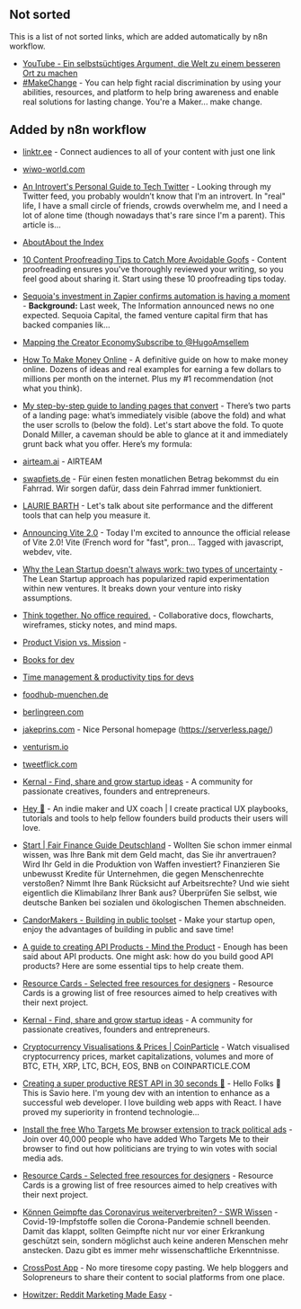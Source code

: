 ## Not sorted
This is a list of not sorted links, which are added automatically by n8n workflow.
- [YouTube - Ein selbstsüchtiges Argument, die Welt zu einem besseren Ort zu machen](https://www.youtube.com/watch?v=rvskMHn0sqQ)
- [#MakeChange](https://makechange.solutions/#give) - You can help fight racial discrimination by using your abilities, resources, and platform to help bring awareness and enable real solutions for lasting change. You're a Maker... make change.


## Added by n8n workflow

- [linktr.ee](https://linktr.ee/) - Connect audiences to all of your content with just one link
- [wiwo-world.com](https://wiwo-world.com/)
- [An Introvert's Personal Guide to Tech Twitter](https://blog.shook.codes/an-introverts-personal-guide-to-tech-twitter) - Looking through my Twitter feed, you probably wouldn’t know that I'm an introvert. In "real" life, I have a small circle of friends, crowds overwhelm me, and I need a lot of alone time (though nowadays that's rare since I'm a parent). This article is...

- [AboutAbout the Index](https://chapwoodindex.com/about/)


- [10 Content Proofreading Tips to Catch More Avoidable Goofs](https://copyblogger.com/content-proofreading/) - Content proofreading ensures you've thoroughly reviewed your writing, so you feel good about sharing it. Start using these 10 proofreading tips today.

- [Sequoia's investment in Zapier confirms automation is having a moment](https://www.indiehackers.com/post/sequoias-investment-in-zapier-confirms-automation-is-having-a-moment-4184a32768) - **Background:** Last week, The Information announced news no one expected. Sequoia Capital, the famed venture capital firm that has backed companies lik...

- [Mapping the Creator EconomySubscribe to @HugoAmsellem](https://hugo.pm/mapping-the-creator-economy/)

- [How To Make Money Online](https://ebizfacts.com/how-to-make-money-online/) - A definitive guide on how to make money online. Dozens of ideas and real examples for earning a few dollars to millions per month on the internet. Plus my #1 recommendation (not what you think).

- [My step-by-step guide to landing pages that convert](https://marketingexamples.com/conversion/landing-page-guide) - There’s two parts of a landing page: what’s immediately visible (above the fold) and what the user scrolls to (below the fold). Let's start above the fold. To quote Donald Miller, a caveman should be able to glance at it and immediately grunt back what you offer. Here’s my formula:

- [airteam.ai](https://www.airteam.ai/) - AIRTEAM

- [swapfiets.de](https://swapfiets.de/) - Für einen festen monatlichen Betrag bekommst du ein Fahrrad. Wir sorgen dafür, dass dein Fahrrad immer funktioniert.


- [LAURIE BARTH](https://laurieontech.com/posts/perf-tools/) - Let's talk about site performance and the different tools that can help you measure it.

- [Announcing Vite 2.0](https://dev.to/yyx990803/announcing-vite-2-0-2f0a) - Today I'm excited to announce the official release of Vite 2.0!  Vite (French word for "fast", pron... Tagged with javascript, webdev, vite.

- [Why the Lean Startup doesn't always work: two types of uncertainty](https://www.linkedin.com/pulse/why-lean-startup-doesnt-always-work-two-types-jeroen-coelen) - The Lean Startup approach has popularized rapid experimentation within new ventures. It breaks down your venture into risky assumptions.

- [Think together. No office required.](https://whimsical.com/) - Collaborative docs, flowcharts, wireframes, sticky notes, and mind maps.

- [Product Vision vs. Mission](https://svpg.com/product-vision-vs-mission/) - 

- [Books for dev](https://dev.to/jordienr/4-books-that-are-not-about-computers-that-made-me-a-good-software-developer-2hac)
- [Time management & productivity tips for devs](https://dev.to/technoglot/time-management-productivity-tips-for-devs-4d33)
- [foodhub-muenchen.de](https://foodhub-muenchen.de)
- [berlingreen.com](https://berlingreen.com)
- [jakeprins.com](https://jakeprins.com) - Nice Personal homepage (https://serverless.page/)
- [venturism.io](https://www.venturism.io/)
- [tweetflick.com](https://tweetflick.com/)

- [Kernal - Find, share and grow startup ideas](https://kern.al/) - A community for passionate creatives, founders and entrepreneurs.
- [Hey 👋](https://www.jimzarkadas.com/) - An indie maker and UX coach | I create practical UX playbooks, tutorials and tools to help fellow founders build products their users will love.

- [Start | Fair Finance Guide Deutschland](https://www.fairfinanceguide.de/) - Wollten Sie schon immer einmal wissen, was Ihre Bank mit dem Geld macht, das Sie ihr anvertrauen? Wird Ihr Geld in die Produktion von Waffen investiert? Finanzieren Sie unbewusst Kredite für Unternehmen, die gegen Menschenrechte verstoßen? Nimmt Ihre Bank Rücksicht auf Arbeitsrechte? Und wie sieht eigentlich die  Klimabilanz Ihrer Bank aus?  Überprüfen Sie selbst, wie deutsche Banken bei sozialen und ökologischen Themen abschneiden.
- [CandorMakers - Building in public toolset](https://candormakers.com/) - Make your startup open, enjoy the advantages of building in public and save time!
- [A guide to creating API Products - Mind the Product](https://www.mindtheproduct.com/a-guide-to-creating-api-products/) - Enough has been said about API products. One might ask: how do you build good API products? Here are some essential tips to help create them.

- [Resource Cards - Selected free resources for designers](https://resourcecards.com/) - Resource Cards is a growing list of free resources aimed to help creatives with their next project.
- [Kernal - Find, share and grow startup ideas](https://kern.al/) - A community for passionate creatives, founders and entrepreneurs.
- [Cryptocurrency Visualisations & Prices | CoinParticle](https://www.coinparticle.com/) - Watch visualised cryptocurrency prices, market capitalizations, volumes and more of BTC, ETH, XRP, LTC, BCH, EOS, BNB on COINPARTICLE.COM
- [Creating a super productive REST API in 30 seconds 💪](https://devdojo.com/savio/creating-a-super-productive-rest-api-in-30-seconds) - Hello Folks 👋 This is Savio here. I'm young dev with an intention to enhance as a successful web developer. I love building web apps with React. I have proved my superiority in frontend technologie...
- [Install the free Who Targets Me browser extension to track political ads](https://whotargets.me/en/) - Join over 40,000 people who have added Who Targets Me to their browser to find out how politicians are trying to win votes with social media ads.
- [Resource Cards - Selected free resources for designers](https://resourcecards.com/) - Resource Cards is a growing list of free resources aimed to help creatives with their next project.
- [Können Geimpfte das Coronavirus weiterverbreiten? - SWR Wissen](https://www.swr.de/wissen/ansteckend-trotz-corona-impfung-forschung-100.html) - Covid-19-Impfstoffe sollen die Corona-Pandemie schnell beenden. Damit das klappt, sollten Geimpfte nicht nur vor einer Erkrankung geschützt sein, sondern möglichst auch keine anderen Menschen mehr anstecken. Dazu gibt es immer mehr wissenschaftliche Erkenntnisse.
- [CrossPost App](https://crossxpost.app/) - No more tiresome copy pasting. We help bloggers and Solopreneurs
      to share their content to social platforms from one place.
- [Howitzer: Reddit Marketing Made Easy](https://howitzer.co/) - 
